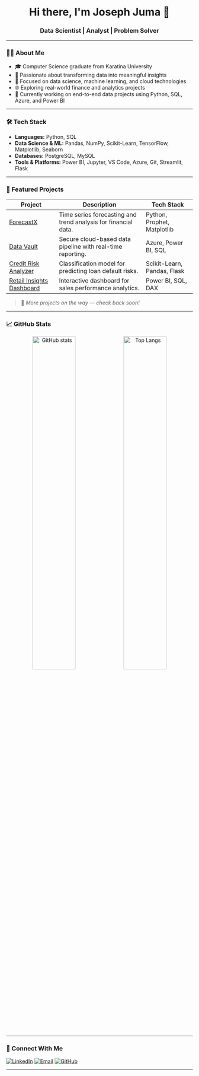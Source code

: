 <h1 align="center">Hi there, I'm Joseph Juma 👋</h1>
<h3 align="center">Data Scientist | Analyst | Problem Solver</h3>

---

### 👨‍💻 About Me

- 🎓 Computer Science graduate from Karatina University
- 💼 Passionate about transforming data into meaningful insights
- 🧠 Focused on data science, machine learning, and cloud technologies
- 🌐 Exploring real-world finance and analytics projects
- 📍 Currently working on end-to-end data projects using Python, SQL, Azure, and Power BI

---

### 🛠️ Tech Stack

- **Languages:** Python, SQL
- **Data Science & ML:** Pandas, NumPy, Scikit-Learn, TensorFlow, Matplotlib, Seaborn
- **Databases:** PostgreSQL, MySQL
- **Tools & Platforms:** Power BI, Jupyter, VS Code, Azure, Git, Streamlit, Flask

---

### 📂 Featured Projects

| Project | Description | Tech Stack |
|--------|-------------|------------|
| [ForecastX](https://github.com/TechyJoe/ForecastX) | Time series forecasting and trend analysis for financial data. | Python, Prophet, Matplotlib |
| [Data Vault](https://github.com/TechyJoe/Data-Vault) | Secure cloud-based data pipeline with real-time reporting. | Azure, Power BI, SQL |
| [Credit Risk Analyzer](https://github.com/TechyJoe/Credit-Risk-Analyzer) | Classification model for predicting loan default risks. | Scikit-Learn, Pandas, Flask |
| [Retail Insights Dashboard](https://github.com/TechyJoe/Retail-Dashboard) | Interactive dashboard for sales performance analytics. | Power BI, SQL, DAX |

> 🧩 _More projects on the way — check back soon!_

---

### 📈 GitHub Stats

<p align="center">
  <img src="https://github-readme-stats.vercel.app/api?username=TechyJoe&show_icons=true&theme=radical" alt="GitHub stats" width="48%"/>
  <img src="https://github-readme-stats.vercel.app/api/top-langs/?username=TechyJoe&layout=compact&theme=radical" alt="Top Langs" width="48%"/>
</p>

---

### 🤝 Connect With Me

<p align="left">
  <a href="https://linkedin.com/in/joshmadakor/" target="_blank"><img src="https://img.shields.io/badge/LinkedIn-blue?style=for-the-badge&logo=linkedin" alt="LinkedIn"/></a>
  <a href="mailto:your-email@example.com"><img src="https://img.shields.io/badge/Email-grey?style=for-the-badge&logo=gmail" alt="Email"/></a>
  <a href="https://github.com/TechyJoe"><img src="https://img.shields.io/badge/GitHub-black?style=for-the-badge&logo=github" alt="GitHub"/></a>
</p>

---

<!--
**TechyJoe/TechyJoe** is a ✨ _special_ ✨ repository because its `README.md` appears on your GitHub profile.

💡 Tips:
- Share insights about current or upcoming projects
- Add blogs or learning paths
- Customize the look using shields.io badges or GitHub stat cards
-->

